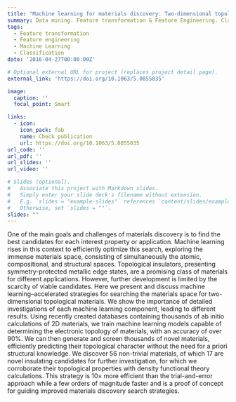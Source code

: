 ```yaml
---
title: "Machine learning for materials discovery: Two-dimensional topological insulators"
summary: Data mining. Feature transformation & Feature Engineering. Classification model. Model deployment to discover new materials.
tags:
  - Feature transformation
  - Feature engineering
  - Machine Learning
  - Classification
date: '2016-04-27T00:00:00Z'

# Optional external URL for project (replaces project detail page).
external_link: 'https://doi.org/10.1063/5.0055035'

image:
  caption: ''
  focal_point: Smart

links:
  - icon: 
    icon_pack: fab
    name: Check publication
    url: https://doi.org/10.1063/5.0055035
url_code: ''
url_pdf: ''
url_slides: ''
url_video: ''

# Slides (optional).
#   Associate this project with Markdown slides.
#   Simply enter your slide deck's filename without extension.
#   E.g. `slides = "example-slides"` references `content/slides/example-slides.md`.
#   Otherwise, set `slides = ""`.
slides: ""
---
```


One of the main goals and challenges of materials discovery is to find the best candidates for each interest property or application. Machine learning rises in this context to efficiently optimize this search, exploring the immense materials space, consisting of simultaneously the atomic, compositional, and structural spaces. Topological insulators, presenting symmetry-protected metallic edge states, are a promising class of materials for different applications. However, further development is limited by the scarcity of viable candidates. Here we present and discuss machine learning–accelerated strategies for searching the materials space for two-dimensional topological materials. We show the importance of detailed investigations of each machine learning component, leading to different results. Using recently created databases containing thousands of ab initio calculations of 2D materials, we train machine learning models capable of determining the electronic topology of materials, with an accuracy of over 90%. We can then generate and screen thousands of novel materials, efficiently predicting their topological character without the need for a priori structural knowledge. We discover 56 non-trivial materials, of which 17 are novel insulating candidates for further investigation, for which we corroborate their topological properties with density functional theory calculations. This strategy is 10× more efficient than the trial-and-error approach while a few orders of magnitude faster and is a proof of concept for guiding improved materials discovery search strategies.